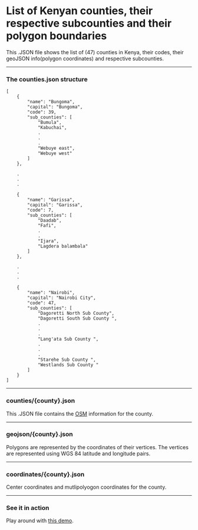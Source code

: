 # List of Kenyan counties, their respective subcounties and their polygon boundaries

This .JSON file shows the list of (47) counties in Kenya, their codes, their geoJSON info(polygon coordinates) and respective subcounties.

---
### The counties.json structure
```
[
    {
        "name": "Bungoma",
        "capital": "Bungoma",
        "code": 39,
        "sub_counties": [
            "Bumula",
            "Kabuchai",
            .
            .
            .
            "Webuye east",
            "Webuye west"
        ]
    },
    
    .
    .
    .

    {
        "name": "Garissa",
        "capital": "Garissa",
        "code": 7,
        "sub_counties": [
            "Daadab",
            "Fafi",
            .
            .
            "Ijara",
            "Lagdera balambala"
        ]
    },

    .
    .
    .

    {
        "name": "Nairobi",
        "capital": "Nairobi City",
        "code": 47,
        "sub_counties": [
            "Dagoretti North Sub County",
            "Dagoretti South Sub County ",
            .
            .
            .
            "Lang'ata Sub County ",
            .
            .
            .
            "Starehe Sub County ",
            "Westlands Sub County "
        ]
    }
]
```

---
### counties/{county}.json

This .JSON file contains the [OSM](https://www.openstreetmap.org/) information for the county.

---

### geojson/{county}.json

Polygons are represented by the coordinates of their vertices. The vertices are represented using WGS 84 latitude and longitude pairs. 

---

### coordinates/{county}.json
Center coordinates and mutlipolyogon coordinates for the county.

---
### See it in action

Play around with [this demo](https://countieskenya.info).